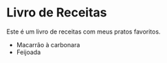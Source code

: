 # Livro de Receitas

Este é um livro de receitas com meus pratos favoritos.

* Macarrão à carbonara
* Feijoada
